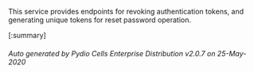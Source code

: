 






This service provides endpoints for revoking authentication tokens, and generating unique tokens for reset password operation.

[:summary]

###### Auto generated by Pydio Cells Enterprise Distribution v2.0.7 on 25-May-2020

